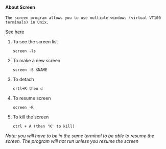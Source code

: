 #### About Screen 

``The screen program allows you to use multiple windows (virtual VT100 terminals) in Unix.``
     
  See [here](https://kb.iu.edu/d/acuy)
     

1.  To see the screen list 
    
        screen -ls 
        
2.  To make a new screen 
  
        screen -S $NAME
        
3.  To detach 

        crtl+R then d
        
4.  To resume screen 

        screen -R
        
5.  To kill the screen

        ctrl + A (then 'K' to kill)
       
     
        
        
 *Note: you will have to be in the same terminal to be able to resume the screen. The program will not run unless you resume the screen*
 
 
